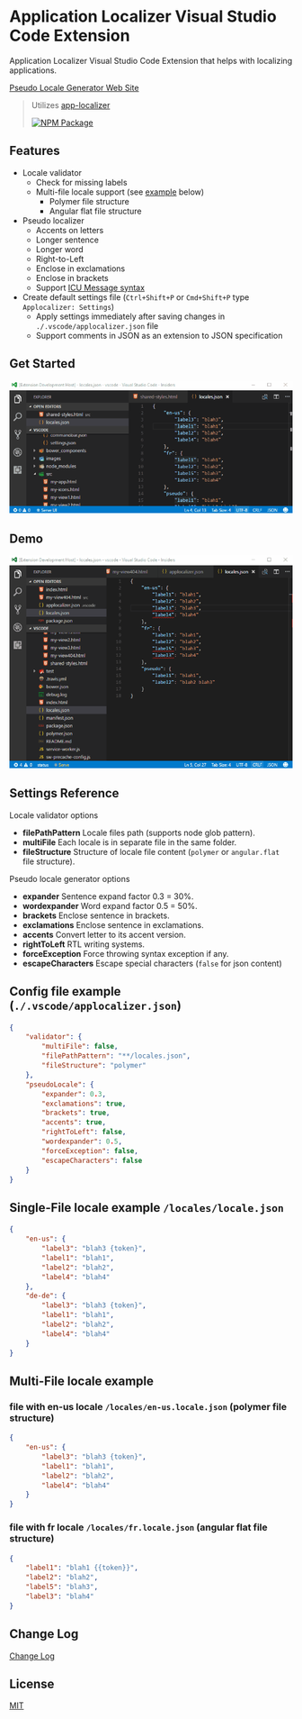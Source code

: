 # Application Localizer Visual Studio Code Extension

Application Localizer Visual Studio Code Extension that helps with localizing applications.

[Pseudo Locale Generator Web Site](https://ppatotski.github.io/app-localizer/)

> Utilizes [app-localizer](https://github.com/ppatotski/app-localizer)
>
> [![NPM Package](https://img.shields.io/npm/v/app-localizer.svg)](https://www.npmjs.com/package/app-localizer)

## Features

* Locale validator
	- Check for missing labels
	- Multi-file locale support (see [example](#multi-file-locale-example) below)
		* Polymer file structure
		* Angular flat file structure
* Pseudo localizer
    - Accents on letters
    - Longer sentence
    - Longer word
    - Right-to-Left
    - Enclose in exclamations
    - Enclose in brackets
	- Support [ICU Message syntax](https://formatjs.io/guides/message-syntax/)
* Create default settings file (`Ctrl+Shift+P` or `Cmd+Shift+P` type `Applocalizer: Settings`)
	- Apply settings immediately after saving changes in `./.vscode/applocalizer.json` file
	- Support comments in JSON as an extension to JSON specification

## Get Started

[![Get Started](https://github.com/ppatotski/vscode-app-localizer/raw/master/getstarted.gif)](https://github.com/ppatotski/vscode-app-localizer/blob/master/getstarted.gif)

## Demo

[![Demo](https://github.com/ppatotski/vscode-app-localizer/raw/master/demo.gif)](https://github.com/ppatotski/vscode-app-localizer/blob/master/demo.gif)

## Settings Reference

Locale validator options
* **filePathPattern** Locale files path (supports node glob pattern).
* **multiFile** Each locale is in separate file in the same folder.
* **fileStructure** Structure of locale file content (`polymer` or `angular.flat` file structure).

Pseudo locale generator options
* **expander** Sentence expand factor 0.3 = 30%.
* **wordexpander** Word expand factor 0.5 = 50%.
* **brackets** Enclose sentence in brackets.
* **exclamations** Enclose sentence in exclamations.
* **accents** Convert letter to its accent version.
* **rightToLeft** RTL writing systems.
* **forceException** Force throwing syntax exception if any.
* **escapeCharacters** Escape special characters (`false` for json content)

## Config file example (`./.vscode/applocalizer.json`)
```json
{
	"validator": {
		"multiFile": false,
		"filePathPattern": "**/locales.json",
		"fileStructure": "polymer"
	},
	"pseudoLocale": {
		"expander": 0.3,
		"exclamations": true,
		"brackets": true,
		"accents": true,
		"rightToLeft": false,
		"wordexpander": 0.5,
		"forceException": false,
		"escapeCharacters": false
	}
}
```

## Single-File locale example `/locales/locale.json`
```json
{
	"en-us": {
		"label3": "blah3 {token}",
		"label1": "blah1",
		"label2": "blah2",
		"label4": "blah4"
	},
	"de-de": {
		"label3": "blah3 {token}",
		"label1": "blah1",
		"label2": "blah2",
		"label4": "blah4"
	}
}
```

## Multi-File locale example

### file with en-us locale `/locales/en-us.locale.json` (polymer file structure)
```json
{
	"en-us": {
		"label3": "blah3 {token}",
		"label1": "blah1",
		"label2": "blah2",
		"label4": "blah4"
	}
}
```

### file with fr locale `/locales/fr.locale.json` (angular flat file structure)
```json
{
	"label1": "blah1 {{token}}",
	"label2": "blah2",
	"label5": "blah3",
	"label3": "blah4"
}
```

## Change Log

[Change Log](https://github.com/ppatotski/vscode-app-localizer/blob/master/CHANGELOG.md)

## License

[MIT](https://github.com/ppatotski/vscode-app-localizer/blob/master/LICENSE.md)
